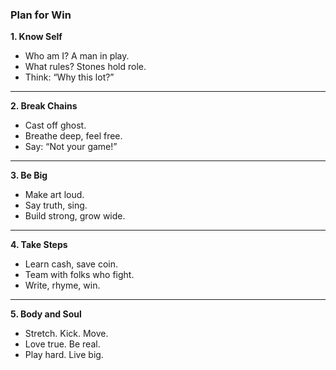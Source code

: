 ### Plan for Win  

**1. Know Self**  
- Who am I? A man in play.  
- What rules? Stones hold role.  
- Think: “Why this lot?”  

---

**2. Break Chains**  
- Cast off ghost.  
- Breathe deep, feel free.  
- Say: “Not your game!”  

---

**3. Be Big**  
- Make art loud.  
- Say truth, sing.  
- Build strong, grow wide.  

---

**4. Take Steps**  
- Learn cash, save coin.  
- Team with folks who fight.  
- Write, rhyme, win.  

---

**5. Body and Soul**  
- Stretch. Kick. Move.  
- Love true. Be real.  
- Play hard. Live big. 
